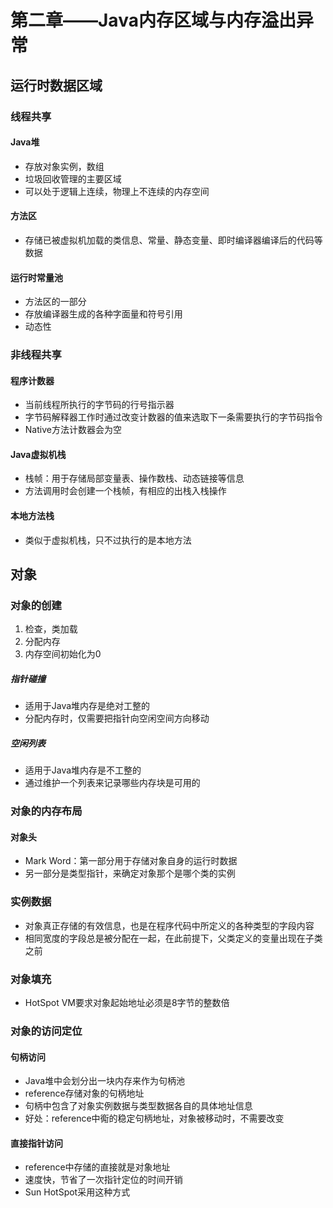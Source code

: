 # 第二章——Java内存区域与内存溢出异常

## 运行时数据区域

### 线程共享

#### Java堆

- 存放对象实例，数组
- 垃圾回收管理的主要区域
- 可以处于逻辑上连续，物理上不连续的内存空间

#### 方法区

- 存储已被虚拟机加载的类信息、常量、静态变量、即时编译器编译后的代码等数据

#### 运行时常量池

- 方法区的一部分
- 存放编译器生成的各种字面量和符号引用
- 动态性

### 非线程共享

#### 程序计数器

- 当前线程所执行的字节码的行号指示器
- 字节码解释器工作时通过改变计数器的值来选取下一条需要执行的字节码指令
- Native方法计数器会为空

#### Java虚拟机栈

- 栈帧：用于存储局部变量表、操作数栈、动态链接等信息
- 方法调用时会创建一个栈帧，有相应的出栈入栈操作

#### 本地方法栈

- 类似于虚拟机栈，只不过执行的是本地方法

## 对象

### 对象的创建

1. 检查，类加载
2. 分配内存
3. 内存空间初始化为0

##### 指针碰撞

- 适用于Java堆内存是绝对工整的
- 分配内存时，仅需要把指针向空闲空间方向移动

##### 空闲列表

- 适用于Java堆内存是不工整的
- 通过维护一个列表来记录哪些内存块是可用的

### 对象的内存布局

#### 对象头

- Mark Word：第一部分用于存储对象自身的运行时数据
- 另一部分是类型指针，来确定对象那个是哪个类的实例

### 实例数据

- 对象真正存储的有效信息，也是在程序代码中所定义的各种类型的字段内容
- 相同宽度的字段总是被分配在一起，在此前提下，父类定义的变量出现在子类之前

### 对象填充

- HotSpot VM要求对象起始地址必须是8字节的整数倍

### 对象的访问定位

#### 句柄访问

- Java堆中会划分出一块内存来作为句柄池
- reference存储对象的句柄地址
- 句柄中包含了对象实例数据与类型数据各自的具体地址信息
- 好处：reference中鵆的稳定句柄地址，对象被移动时，不需要改变

#### 直接指针访问

- reference中存储的直接就是对象地址
- 速度快，节省了一次指针定位的时间开销
- Sun HotSpot采用这种方式


